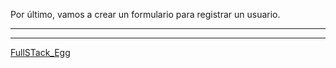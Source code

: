 Por último, vamos a crear un formulario para registrar un usuario.

---
---

[FullSTack_Egg](https://github.com/megagringa/FullStack_Egg_Curso)